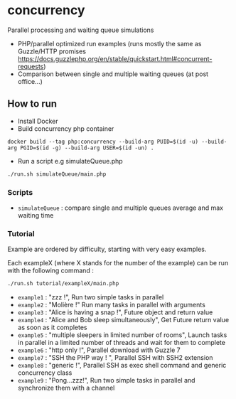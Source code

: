 # concurrency
Parallel processing and waiting queue simulations

- PHP/parallel optimized run examples (runs mostly the same as Guzzle/HTTP promises https://docs.guzzlephp.org/en/stable/quickstart.html#concurrent-requests)
- Comparison between single and multiple waiting queues (at post office...)

## How to run

- Install Docker
- Build concurrency php container
```
docker build --tag php:concurrency --build-arg PUID=$(id -u) --build-arg PGID=$(id -g) --build-arg USER=$(id -un) .
```
- Run a script e.g simulateQueue.php
```bash
./run.sh simulateQueue/main.php
```

### Scripts

- `simulateQueue` : compare single and multiple queues average and max waiting time

### Tutorial

Example are ordered by difficulty, starting with very easy examples.

Each exampleX (where X stands for the number of the example) can be run with the following command :
```bash
./run.sh tutorial/exampleX/main.php
```


- `example1` : "zzz !", Run two simple tasks in parallel
- `example2` : "Molière !" Run many tasks in parallel with arguments
- `example3` : "Alice is having a snap !", Future object and return value
- `example4` : "Alice and Bob sleep simultaneously", Get Future return value as soon as it completes
- `example5` : "multiple sleepers in limited number of rooms", Launch tasks in parallel in a limited number of threads and wait for them to complete
- `example6` : "http only !", Parallel download with Guzzle 7
- `example7` : "SSH the PHP way ! ", Parallel SSH with SSH2 extension
- `example8` : "generic !", Parallel SSH as exec shell command and generic concurrency class
- `example9` : "Pong...zzz!", Run two simple tasks in parallel and synchronize them with a channel